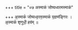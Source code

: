 +++
title = "०७ अस्माकं जोष्यध्वरमस्माकं"

+++
अ॒स्माकं॑ जोष्यध्व॒रम॒स्माकं॑ य॒ज्ञम॑ङ्गिरः ।  
अ॒स्माकं॑ शृणुधी॒ हव॑म् ॥